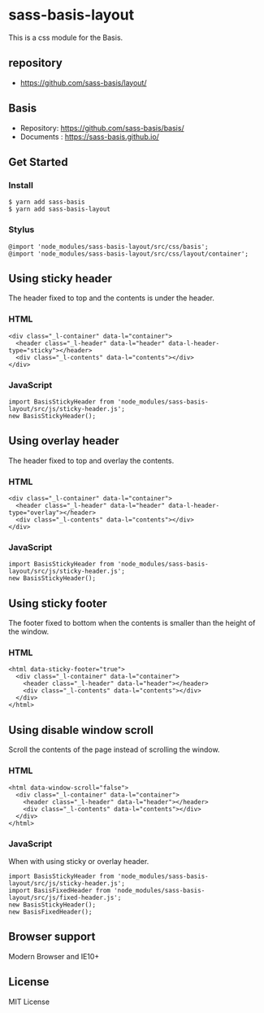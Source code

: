 # sass-basis-layout
This is a css module for the Basis.

## repository
* https://github.com/sass-basis/layout/

## Basis
* Repository: https://github.com/sass-basis/basis/
* Documents : https://sass-basis.github.io/

## Get Started
### Install
```
$ yarn add sass-basis
$ yarn add sass-basis-layout
```

### Stylus
```
@import 'node_modules/sass-basis-layout/src/css/basis';
@import 'node_modules/sass-basis-layout/src/css/layout/container';
```

## Using sticky header

The header fixed to top and the contents is under the header.

### HTML
```
<div class="_l-container" data-l="container">
  <header class="_l-header" data-l="header" data-l-header-type="sticky"></header>
  <div class="_l-contents" data-l="contents"></div>
</div>
```

### JavaScript
```
import BasisStickyHeader from 'node_modules/sass-basis-layout/src/js/sticky-header.js';
new BasisStickyHeader();
```

## Using overlay header

The header fixed to top and overlay the contents.

### HTML
```
<div class="_l-container" data-l="container">
  <header class="_l-header" data-l="header" data-l-header-type="overlay"></header>
  <div class="_l-contents" data-l="contents"></div>
</div>
```

### JavaScript
```
import BasisStickyHeader from 'node_modules/sass-basis-layout/src/js/sticky-header.js';
new BasisStickyHeader();
```

## Using sticky footer

The footer fixed to bottom when the contents is smaller than the height of the window.

### HTML
```
<html data-sticky-footer="true">
  <div class="_l-container" data-l="container">
    <header class="_l-header" data-l="header"></header>
    <div class="_l-contents" data-l="contents"></div>
  </div>
</html>
```

## Using disable window scroll

Scroll the contents of the page instead of scrolling the window.

### HTML
```
<html data-window-scroll="false">
  <div class="_l-container" data-l="container">
    <header class="_l-header" data-l="header"></header>
    <div class="_l-contents" data-l="contents"></div>
  </div>
</html>
```

### JavaScript

When with using sticky or overlay header.

```
import BasisStickyHeader from 'node_modules/sass-basis-layout/src/js/sticky-header.js';
import BasisFixedHeader from 'node_modules/sass-basis-layout/src/js/fixed-header.js';
new BasisStickyHeader();
new BasisFixedHeader();
```

## Browser support
Modern Browser and IE10+

## License
MIT License
